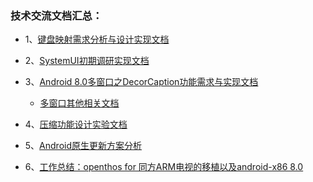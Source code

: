 ### 技术交流文档汇总：

- 1、[键盘映射需求分析与设计实现文档](https://github.com/openthos/desktop-analysis/blob/master/instructions/%E9%94%AE%E7%9B%98%E6%98%A0%E5%B0%84.md)

- 2、[SystemUI初期调研实现文档](https://github.com/openthos/systemui-analysis/blob/master/Oreo/SystemUI%E5%88%9D%E6%AD%A5%E8%B0%83%E7%A0%94%E5%AE%9E%E7%8E%B0.md)

- 3、[Android 8.0多窗口之DecorCaption功能需求与实现文档](https://github.com/openthos/multiwin-analysis/blob/master/multiwindow/liuxx/Android%208.0%E5%A4%9A%E7%AA%97%E5%8F%A3%E4%B9%8BDecorCaption%E5%8A%9F%E8%83%BD%E9%9C%80%E6%B1%82%E4%B8%8E%E5%AE%9E%E7%8E%B0%E6%96%87%E6%A1%A3.md)

   - [多窗口其他相关文档](https://github.com/openthos/multiwin-analysis/tree/master/multiwindow/lh)

- 4、[压缩功能设计实验文档](https://github.com/openthos/desktop-analysis/blob/master/instructions/%E5%8E%8B%E7%BC%A9%E8%BD%AF%E4%BB%B6.md)

- 5、[Android原生更新方案分析](https://github.com/openthos/system-analysis/blob/master/make-build/Android%E5%8E%9F%E7%94%9F%E6%9B%B4%E6%96%B0%E6%96%B9%E6%A1%88.md)

- 6、[工作总结：openthos for 同方ARM电视的移植以及android-x86 8.0](https://github.com/openthos/system-analysis/issues/109)
